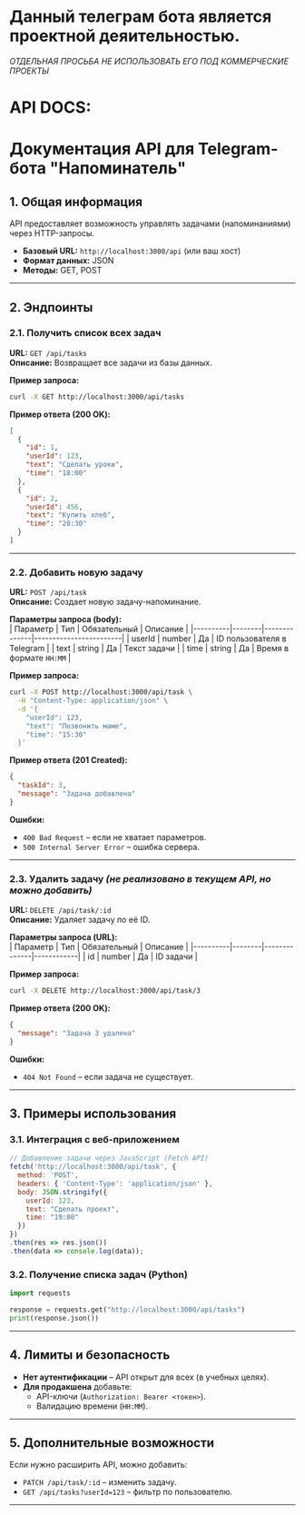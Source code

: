 # Данный телеграм бота является проектной деяительностью.

*ОТДЕЛЬНАЯ ПРОСЬБА НЕ ИСПОЛЬЗОВАТЬ ЕГО ПОД КОММЕРЧЕСКИЕ ПРОЕКТЫ*



# API DOCS:

# **Документация API для Telegram-бота "Напоминатель"**  

## **1. Общая информация**  
API предоставляет возможность управлять задачами (напоминаниями) через HTTP-запросы.  
- **Базовый URL:** `http://localhost:3000/api` (или ваш хост)  
- **Формат данных:** JSON  
- **Методы:** GET, POST  

---

## **2. Эндпоинты**  

### **2.1. Получить список всех задач**  
**URL:** `GET /api/tasks`  
**Описание:** Возвращает все задачи из базы данных.  

**Пример запроса:**  
```bash
curl -X GET http://localhost:3000/api/tasks
```  

**Пример ответа (200 OK):**  
```json
[
  {
    "id": 1,
    "userId": 123,
    "text": "Сделать уроки",
    "time": "18:00"
  },
  {
    "id": 2,
    "userId": 456,
    "text": "Купить хлеб",
    "time": "20:30"
  }
]
```  

---

### **2.2. Добавить новую задачу**  
**URL:** `POST /api/task`  
**Описание:** Создает новую задачу-напоминание.  

**Параметры запроса (body):**  
| Параметр | Тип    | Обязательный | Описание               |
|----------|--------|--------------|------------------------|
| userId   | number | Да           | ID пользователя в Telegram |
| text     | string | Да           | Текст задачи           |
| time     | string | Да           | Время в формате `HH:MM` |

**Пример запроса:**  
```bash
curl -X POST http://localhost:3000/api/task \
  -H "Content-Type: application/json" \
  -d '{
    "userId": 123,
    "text": "Позвонить маме",
    "time": "15:30"
  }'
```  

**Пример ответа (201 Created):**  
```json
{
  "taskId": 3,
  "message": "Задача добавлена"
}
```  

**Ошибки:**  
- `400 Bad Request` – если не хватает параметров.  
- `500 Internal Server Error` – ошибка сервера.  

---

### **2.3. Удалить задачу** *(не реализовано в текущем API, но можно добавить)*  
**URL:** `DELETE /api/task/:id`  
**Описание:** Удаляет задачу по её ID.  

**Параметры запроса (URL):**  
| Параметр | Тип    | Обязательный | Описание   |
|----------|--------|--------------|------------|
| id       | number | Да           | ID задачи  |  

**Пример запроса:**  
```bash
curl -X DELETE http://localhost:3000/api/task/3
```  

**Пример ответа (200 OK):**  
```json
{
  "message": "Задача 3 удалена"
}
```  

**Ошибки:**  
- `404 Not Found` – если задача не существует.  

---

## **3. Примеры использования**  

### **3.1. Интеграция с веб-приложением**  
```javascript
// Добавление задачи через JavaScript (Fetch API)
fetch('http://localhost:3000/api/task', {
  method: 'POST',
  headers: { 'Content-Type': 'application/json' },
  body: JSON.stringify({
    userId: 123,
    text: "Сделать проект",
    time: "19:00"
  })
})
.then(res => res.json())
.then(data => console.log(data));
```  

### **3.2. Получение списка задач (Python)**  
```python
import requests

response = requests.get("http://localhost:3000/api/tasks")
print(response.json())
```  

---

## **4. Лимиты и безопасность**  
- **Нет аутентификации** – API открыт для всех (в учебных целях).  
- **Для продакшена** добавьте:  
  - API-ключи (`Authorization: Bearer <токен>`).  
  - Валидацию времени (`HH:MM`).  

---

## **5. Дополнительные возможности**  
Если нужно расширить API, можно добавить:  
- `PATCH /api/task/:id` – изменить задачу.  
- `GET /api/tasks?userId=123` – фильтр по пользователю.  

---